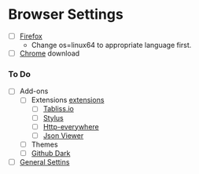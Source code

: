 # Browser Settings
* [ ] [Firefox](https://download.mozilla.org/?product=firefox-latest-ssl&os=linux64&lang=en-US)
    * Change os=linux64 to appropriate language first.
* [ ] [Chrome](https://www.google.com/chrome/) download 

### To Do
* [ ] Add-ons
    * [ ] Extensions [extensions](<!-- link to viewable txt file -->)
        * [ ] [Tabliss.io](https://tabliss.io)
        * [ ] [Stylus](https://addons.mozilla.org/addon/tabliss?src=external-tabliss.io)
        * [ ] [Http-everywhere](https://www.eff.org/https-everywhere)
        * [ ] [Json Viewer](#) 
    * [ ] Themes 
    * [ ] [Github Dark](https://github.com/StylishThemes/GitHub-Dark)
* [ ] [General Settins](about:preferences)

<!--
* [Bullet Point text](Linked Address here)
    * Description of address above

-[ ] empty to do 
-->